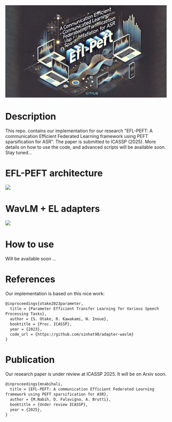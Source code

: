 <img src="https://github.com/mnabihali/FL-WavLM-with-Adapters/blob/main/assets/GENFL.webp" width="1024"/>

# Description
This repo. contains our implementation for our research "EFL-PEFT: A communication Efficient Federated Learning framework using PEFT sparsification for ASR". The paper is submitted to ICASSP (2025). More details on how to use the code, and advanced scripts will be available soon. Stay tuned...

# EFL-PEFT architecture
<img src="https://github.com/mnabihali/WavLM_Adapters_FL/blob/main/assets/FL.png" width="512"/>

# WavLM + EL adapters
<img src="https://github.com/mnabihali/WavLM_Adapters_FL/blob/main/assets/EL.png" width="512"/>

# How to use
Will be available soon ...

# References
Our implementation is based on this nice work:
```
@inproceedings{otake2023parameter,
  title = {Parameter Efficient Transfer Learning for Various Speech Processing Tasks},
  author = {S. Otake, R. Kawakami, N. Inoue},
  booktitle = {Proc. ICASSP},
  year = {2023},
  code_url = {https://github.com/sinhat98/adapter-wavlm}
}
```

# Publication
Our research paper is under review at ICASSP 2025. It will be on Arxiv soon.
```
@inproceedings{mnabihali,
  title = {EFL-PEFT: A communication Efficient Federated Learning framework using PEFT sparsification for ASR},
  author = {M.Nabih, D. Falavigna, A. Brutti},
  booktitle = {Under review ICASSP},
  year = {2025},
}
```


